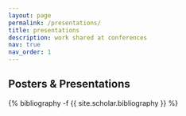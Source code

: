 ```yaml
---
layout: page
permalink: /presentations/
title: presentations
description: work shared at conferences
nav: true
nav_order: 1
---
```


## Posters & Presentations
<!-- _pages/publications.md -->
<div class="publications">

{% bibliography -f {{ site.scholar.bibliography }} %}

</div>
